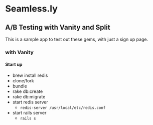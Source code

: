# Seamless.ly

## A/B Testing with Vanity and Split

This is a sample app to test out these gems, with just a sign up page.


### with Vanity

#### Start up
  * brew install redis
  * clone/fork
  * bundle
  * rake db:create
  * rake db:migrate
  * start redis server
    * ```` redis-server /usr/local/etc/redis.conf ````
  * start rails server
    * ```` rails s ````
